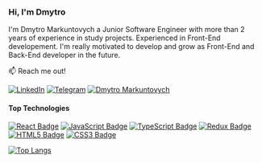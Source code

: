### Hi, I'm Dmytro  

I'm Dmytro Markuntovych a Junior Software Engineer with more than 2 years of experience in study projects. Experienced in Front-End developement. I'm really motivated to develop and grow as Front-End and Back-End developer in the future.

📫 Reach me out!

[![LinkedIn](https://img.shields.io/badge/LinkedIn-0a66c2?style=flat&logo=linkedin)](https://www.linkedin.com/in/dmytro-markuntovych-1975278a/)
[![Telegram](https://img.shields.io/badge/Telegram-26a5e4?style=flat&logo=telegram&logoColor=%23fff)](https://t.me/dmytro_markuntovych)
[![Dmytro Markuntovych](https://img.shields.io/badge/Dmytro%20Markuntovych-ea4335?style=flat&logo=gmail&logoColor=%23fff)](mailto:dmytro.markuntovych@gmail.com)

#### Top Technologies

[![React Badge](https://img.shields.io/badge/React-61dafb?style=for-the-badge&logo=react&logoColor=%2361dafb&labelColor=%23000)](#)
[![JavaScript Badge](https://img.shields.io/badge/JavaScript-f7df1e?style=for-the-badge&logo=javascript&logoColor=%23f7df1e&labelColor=%23000)](#)
[![TypeScript Badge](https://img.shields.io/badge/TypeScript-3178c6?style=for-the-badge&logo=typescript&logoColor=%233178c6&labelColor=%23000)](#)
[![Redux Badge](https://img.shields.io/badge/Redux-764abc?style=for-the-badge&logo=redux&logoColor=%23764abc&labelColor=%23000)](#)
[![HTML5 Badge](https://img.shields.io/badge/HTML5-e34f26?style=for-the-badge&logo=HTML5&logoColor=%23e34f26&labelColor=%23000)](#)
[![CSS3 Badge](https://img.shields.io/badge/CSS3-1572b6?style=for-the-badge&logo=CSS3&logoColor=%231572b6&labelColor=%23000)](#)

[![Top Langs](https://github-readme-stats.vercel.app/api/top-langs/?username=CarphatianSnake&layout=compact&theme=transparent)](#)
